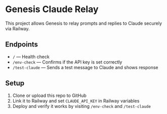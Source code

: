 # Genesis Claude Relay

This project allows Genesis to relay prompts and replies to Claude securely via Railway.

## Endpoints

- `/` — Health check
- `/env-check` — Confirms if the API key is set correctly
- `/test-claude` — Sends a test message to Claude and shows response

## Setup

1. Clone or upload this repo to GitHub
2. Link it to Railway and set `CLAUDE_API_KEY` in Railway variables
3. Deploy and verify it works by visiting `/env-check` and `/test-claude`